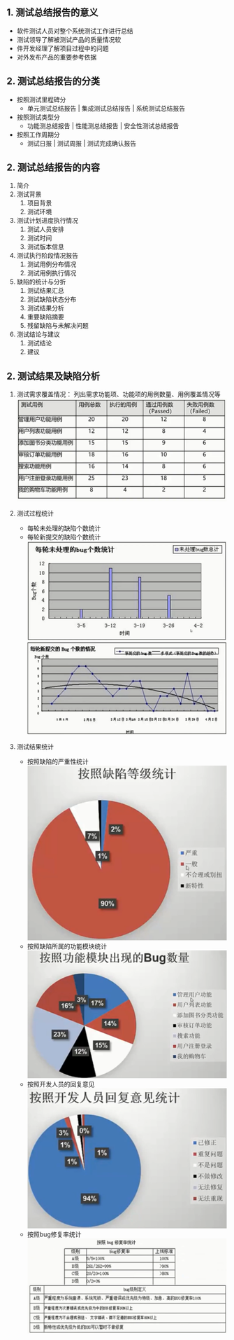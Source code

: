 ## 1.  测试总结报告的意义
- 软件测试人员对整个系统测试工作进行总结
- 测试领导了解被测试产品的质量情况软
- 件开发经理了解项目过程中的问题
- 对外发布产品的重要参考依据

## 2.  测试总结报告的分类
- 按照测试里程碑分
  - 单元测试总结报告 | 集成测试总结报告 | 系统测试总结报告
- 按照测试类型分
  - 功能测总结报告 | 性能测总结报告 | 安全性测试总结报告
- 按照工作周期分
  - 测试日报 | 测试周报 | 测试完成确认报告

## 2. 测试总结报告的内容
1. 简介
2. 测试背景
   1. 项目背景
   2. 测试环境
3. 测试计划进度执行情况
   1. 测试人员安排
   2. 测试时间
   3. 测试版本信息
4. 测试执行阶段情况报告
   1. 测试用例分布情况
   2. 测试用例执行情况
5. 缺陷的统计与分折
   1. 测试结果汇总
   2. 测试缺陷状态分布
   3. 测试结果分析
   4. 重要缺陷摘要
   5. 残留缺陷与未解决问题
6. 测试结论与建议
   1. 测试结论
   2. 建议

## 2. 测试结果及缺陷分析
1. 测试需求覆盖情况： 
   列出需求功能项、功能项的用例数量、用例覆盖情况等
   ![测试需求覆盖情况](data/测试需求覆盖情况.png)

2. 测试过程统计
   - 每轮未处理的缺陷个数统计
   - 每轮新提交的缺陷个数统计
    ![测试过程统计1](data/测试过程统计1.png)
    ![测试过程统计2](data/测试过程统计2.png)

3. 测试结果统计
   - 按照缺陷的严重性统计
    ![缺陷严重性统计](data/缺陷严重性统计.png)
   - 按照缺陷所属的功能模块统计
    ![缺陷功能统计](data/缺陷模块统计.png)
   - 按照开发人员的回复意见
    ![缺陷回复统计](data/缺陷回复统计.png)
   - 按照bug修复率统计
    ![缺陷修复率统计](data/缺陷修复率统计.png)
